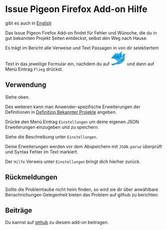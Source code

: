 # Issue Pigeon Firefox Add-on Hilfe

gibt es auch in [English](HELP.md)

Das Issue Pigeon Firefox Add-on findet für Fehler und
Wünsche, die du in gut bekannten Projekt Seiten entdeckst,
selbst den Weg nach Hause.

Es trägt im Bericht alle Verweise und Text Passagen in von dir
selektiertem Text in das jeweilige Formular ein, nachdem du auf
![Issue Pigeon Logo](icon48.png) und dann auf Menü Eintrag `Flieg`
drückst.

## Verwendung

Siehe oben.

Des weiteren kann man Anwender-spezifische Erweiterungen der Definitionen in
[Definition Bekannter Projekte](known-origins.js) angeben.

Drücke den Menü Eintrag `Einstellungen` um deine eigenen JSON
Erweiterungen einzugeben und zu speichern.

Siehe die Beschreibung unter `Einstellungen`.

Deine Erweiterungen werden vor dem Abspeichern mit
`JSON.parse` überprüft und Syntax Fehler im Text markiert.

Der `Hilfe` Verweis unter `Einstellungen` bringt dich hierher zurück.

## Rückmeldungen

Sollte die Problemtaube nicht heim finden, so wird sie dir über
anwählbare Benachrichungen Gelegenheit bieten das Problem auf github
zu berichten.

## Beiträge

Du kannst auf [github](https://github.com/anaran/IssuePigeonFirefox)
zu diesem add-on beitragen.
